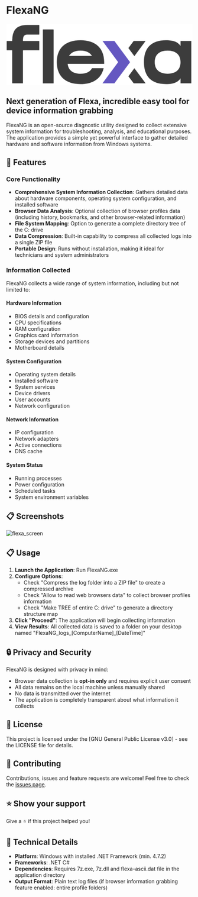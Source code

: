 # FlexaNG

![FlexaNG Logo](flexa_logo.png)

## Next generation of Flexa, incredible easy tool for device information grabbing

FlexaNG is an open-source diagnostic utility designed to collect extensive system information for troubleshooting, analysis, and educational purposes. The application provides a simple yet powerful interface to gather detailed hardware and software information from Windows systems.

## 🚀 Features

### Core Functionality
- **Comprehensive System Information Collection**: Gathers detailed data about hardware components, operating system configuration, and installed software
- **Browser Data Analysis**: Optional collection of browser profiles data (including history, bookmarks, and other browser-related information)
- **File System Mapping**: Option to generate a complete directory tree of the C: drive
- **Data Compression**: Built-in capability to compress all collected logs into a single ZIP file
- **Portable Design**: Runs without installation, making it ideal for technicians and system administrators

### Information Collected
FlexaNG collects a wide range of system information, including but not limited to:

#### Hardware Information
- BIOS details and configuration
- CPU specifications
- RAM configuration
- Graphics card information
- Storage devices and partitions
- Motherboard details

#### System Configuration
- Operating system details
- Installed software
- System services
- Device drivers
- User accounts
- Network configuration

#### Network Information
- IP configuration
- Network adapters
- Active connections
- DNS cache

#### System Status
- Running processes
- Power configuration
- Scheduled tasks
- System environment variables

## 📋 Screenshots

![flexa_screen](https://github.com/user-attachments/assets/f0201ca1-fb4f-4d41-8333-25926abb7283)

## 📋 Usage

1. **Launch the Application**: Run FlexaNG.exe
2. **Configure Options**:
   - Check "Compress the log folder into a ZIP file" to create a compressed archive
   - Check "Allow to read web browsers data" to collect browser profiles information
   - Check "Make TREE of entire C: drive" to generate a directory structure map
3. **Click "Proceed"**: The application will begin collecting information
4. **View Results**: All collected data is saved to a folder on your desktop named "FlexaNG_logs_[ComputerName]_[DateTime]"

## 🔒 Privacy and Security

FlexaNG is designed with privacy in mind:
- Browser data collection is **opt-in only** and requires explicit user consent
- All data remains on the local machine unless manually shared
- No data is transmitted over the internet
- The application is completely transparent about what information it collects

## 📝 License

This project is licensed under the [GNU General Public License v3.0] - see the LICENSE file for details.

## 🤝 Contributing

Contributions, issues and feature requests are welcome!
Feel free to check the [issues page](https://github.com/000rosiu/FlexaNG/issues).

## ⭐ Show your support

Give a ⭐️ if this project helped you!

## 🔧 Technical Details

- **Platform**: Windows with installed .NET Framework (min. 4.7.2)
- **Frameworks**: .NET C#
- **Dependencies**: Requires 7z.exe, 7z.dll and flexa-ascii.dat file in the application directory
- **Output Format**: Plain text log files (if browser information grabbing feature enabled: entire profile folders)
